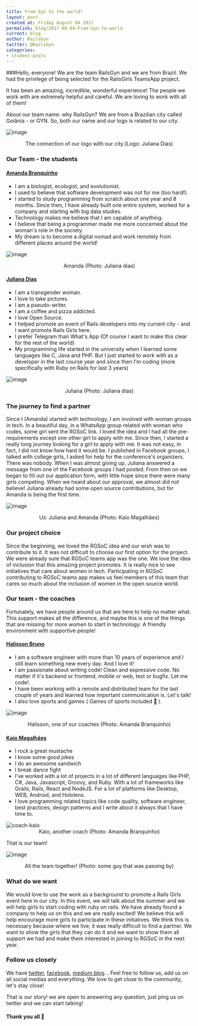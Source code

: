 ```yaml
---
title: From Gyn to the world!
layout: post
created_at: Friday August 04 2017
permalink: blog/2017-08-04-From-Gyn-to-world
current: blog
author: RailsGyn
twitter: @RailsGyn
categories:
- student-posts
---
```


###Hello, everyone! 
We are the team RailsGyn and we are from Brazil. We had the privilege of being selected for the RailsGirls TeamsApp project. 

It has been an amazing, incredible, wonderful experience! The people we work with are extremely helpful and careful. We are loving to work with all of them!

About our team name: why RailsGyn?
We are from a Brazilian city called Goiânia - or GYN. So, both our name and our logo is related to our city. 

![image](/img/blog/2017/railsgyn_logo-rails-gyn.jpg)
<div align="center" class="image-credits"> The connection of our logo with our city.(Logo: Juliana Dias) </div>


### Our Team - the students

#### [Amanda Branquinho](https://github.com/branquinhoaa)

- I am a biologist, ecologist, and evolutionist.
- I used to believe that software development was not for me (too hard!).
- I started to study programming from scratch about one year and 8 months. Since then, I have already built one entire system, worked for a company and starting with big data studies.
- Technology makes me believe that I am capable of anything.
- I believe that being a programmer made me more concerned about the woman's role in the society.
- My dream is to become a digital nomad and work remotely from different places around the world! 

![image](/img/blog/2017/railsgyn_amanda.jpg)
<div align="center" class="image-credits"> Amanda (Photo: Juliana dias) </div>

#### [Juliana Dias](https://github.com/juuh42dias)
- I am a transgender woman. 
- I love to take pictures.
- I am a pseudo-writer.
- I am a coffee and pizza addicted.
- I love Open Source.
- I helped promote an event of Rails developers into my current city - and I want promote Rails Girls here.
- I prefer Telegram than What's App (Of course I want to make this clear for the rest of the world)
- My programming life started in the university when I learned some languages like C, Java and PHP. But I just started to work with as a developer in the last course year and since then I'm coding (more specifically with Ruby on Rails for last 3 years)

![image](/img/blog/2017/railsgyn_juliana.jpg)
<div align="center" class="image-credits"> Juliana (Photo: Juliana dias)</div>

### The journey to find a partner

Since I (Amanda) started with technology, I am involved with woman groups in tech. 
In a beautiful day, in a WhatsApp group related with woman who codes, some girl sent the RGSoC link.
I loved the idea and I had all the pre-requirements except one other girl to apply with me.
Since then, I started a really long journey looking for a girl to apply with me. It was not easy, in fact, I did not know how hard it would be. 
I published in Facebook groups, I talked with college girls, I asked for help for the conference's organizers. There was nobody.
When I was almost giving up, Juliana answered a message from one of the Facebook groups I had posted.
From then on we began to fill out our application form, with little hope since there were many girls competing. 
When we heard about our approval, we almost did not believe!
Juliana already had some open source contributions, but for Amanda is being the first time.

![image](/img/blog/2017/railsgyn_students.jpg)
<div align="center" class="image-credits"> Us: Juliana and Amanda (Photo: Kaio Magalhães) </div>


### Our project choice

Since the beginning, we loved the RGSoC idea and our wish was to contribute to it. It was not difficult to choose our first option for the project. We were already sure that RGSoC teams app was the one.
We love the idea of inclusion that this amazing project promotes. It is really nice to see initiatives that care about women in tech.
Participating in RGSoC contributing to RGSoC teams app makes us feel members of this team that cares so much about the inclusion of women in the open source world.

### Our team - the coaches

Fortunately, we have people around us that are here to help no matter what. 
This support makes all the difference, and maybe this is one of the things that are missing for more women to start in technology: A friendly environment with supportive people!

#### [Halisson Bruno](https://github.com/halissonvit)
- I am a software engineer with more than 10 years of experience and I still learn something new every day. And I love it!
- I am passionate about writing code! Clean and expressive code. No matter if it's backend or frontend, mobile or web, test or bugfix. Let me code!.
- I have been working with a remote and distributed team for the last couple of years and learned how important communication is. Let's talk!
- I also love sports and games ( Games of sports included 🙂 ). 

![image](/img/blog/2017/railsgyn_halisson.jpg)
<div align="center" class="image-credits"> Halisson, one of our coaches (Photo: Amanda Branquinho) </div>

#### [Kaio Magalhães](https://github.com/kaiomagalhaes)
- I rock a great mustache
- I know some good jokes
- I do an awesome sandwich
- I break dance fight
- I’ve worked with a lot of projects in a lot of different languages like PHP, C#, Java, Javascript, Groovy, and Ruby. With a lot of frameworks like Grails, Rails, React and NodeJS. For a lot of platforms like Desktop, WEB, Android, and Hololens.
- I love programming related topics like code quality, software engineer, best practices, design patterns and I write about it always that I have time to.

<img src="/img/blog/2017/railsgyn_kaio.jpg" alt="coach-kaio"/>

<div align="center" class="image-credits"> Kaio, another coach (Photo: Amanda Branquinho) </div>

That is our team!

![image](/img/blog/2017/railsgyn_all-team.jpg)
<div align="center" class="image-credits"> All the team together! (Photo: some guy that was passing by)  </div>

### What do we want

We would love to use the work as a background to promote a Rails Girls event here in our city. 
In this event, we will talk about the summer and we will help girls to start coding with ruby on rails.
We have already found a company to help us on this and we are really excited!
We believe this will help encourage more girls to participate in these initiatives. 
We think this is necessary because where we live, it was really difficult to find a partner. 
We want to show the girls that they can do it and we want to show them all support we had and make them interested in joining to RGSoC in the next year.

### Follow us closely

We have [twitter](https://twitter.com/RailsGyn), [facebook](https://www.facebook.com/railsgirlsgyn/), [medium blog](https://medium.com/@railsgirlsgyn)... 
Feel free to follow us, add us on all social medias and everything. We love to get close to the community, let's stay close!

That is our story! we are open to answering any question, just ping us on twitter and we can start talking! 

#### Thank you all 🙂